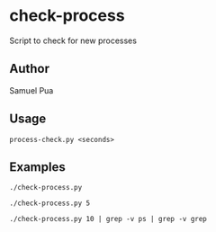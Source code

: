 # check-process
Script to check for new processes

## Author
Samuel Pua

## Usage
`process-check.py <seconds>`

## Examples
`./check-process.py`

`./check-process.py 5`

`./check-process.py 10 | grep -v ps | grep -v grep`
